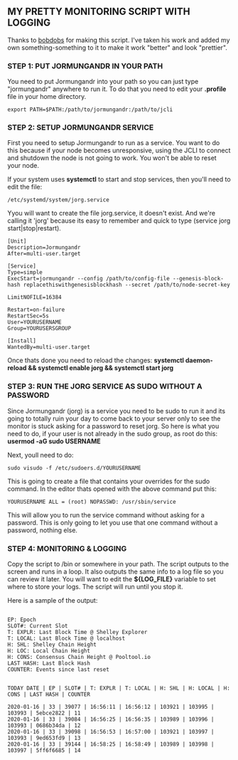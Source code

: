 ## MY PRETTY MONITORING SCRIPT WITH LOGGING

Thanks to [bobdobs](https://github.com/bobdobs/cardano-scripts) for making this script. I've taken his work and added my own something-something to it to make it work "better" and look "prettier".

### STEP 1: PUT JORMUNGANDR IN YOUR PATH

You need to put Jormungandr into your path so you can just type "jormungandr" anywhere to run it. To do that you need to edit your **.profile** file in your home directory.

`export PATH=$PATH:/path/to/jormungandr:/path/to/jcli`

### STEP 2: SETUP JORMUNGANDR SERVICE

First you need to setup Jormungandr to run as a service. You want to do this because if your node becomes unresponsive, using the JCLI to connect and shutdown the node is not going to work. You won't be able to reset your node.

If your system uses **systemctl** to start and stop services, then you'll need to edit the file: 

```/etc/systemd/system/jorg.service``` 

Yyou will want to create the file jorg.service, it doesn't exist. And we're calling it 'jorg' because its easy to remember and quick to type (service jorg start|stop|restart).

```
[Unit]
Description=Jormungandr
After=multi-user.target

[Service]
Type=simple
ExecStart=jormungandr --config /path/to/config-file --genesis-block-hash replacethiswithgenesisblockhash --secret /path/to/node-secret-key

LimitNOFILE=16384

Restart=on-failure
RestartSec=5s
User=YOURUSERNAME
Group=YOURUSERSGROUP

[Install]
WantedBy=multi-user.target
```

Once thats done you need to reload the changes: **systemctl daemon-reload && systemctl enable jorg && systemctl start jorg**

### STEP 3: RUN THE JORG SERVICE AS SUDO WITHOUT A PASSWORD

Since Jormungandr (jorg) is a service you need to be sudo to run it and its going to totally ruin your day to come back to your server only to see the monitor is stuck asking for a password to reset jorg. So here is what you need to do, if your user is not already in the sudo group, as root do this: **usermod -aG sudo USERNAME**

Next, youll need to do: 

```sudo visudo -f /etc/sudoers.d/YOURUSERNAME```

This is going to create a file that contains your overrides for the sudo command. In the editor thats opened with the above command put this: 

```YOURUSERNAME ALL = (root) NOPASSWD: /usr/sbin/service```

This will allow you to run the service command without asking for a password. This is only going to let you use that one command without a password, nothing else. 

### STEP 4: MONITORING & LOGGING

Copy the script to /bin or somewhere in your path. The script outputs to the screen and runs in a loop. It also outputs the same info to a log file so you can review it later. You will want to edit the **${LOG_FILE}** variable to set where to store your logs. The script will run until you stop it.

Here is a sample of the output: 

```

EP: Epoch
SLOT#: Current Slot
T: EXPLR: Last Block Time @ Shelley Explorer
T: LOCAL: Last Block Time @ localhost
H: SHL: Shelley Chain Height
H: LOC: Local Chain Height
H: CONS: Consensus Chain Height @ Pooltool.io
LAST HASH: Last Block Hash
COUNTER: Events since last reset


TODAY DATE | EP | SLOT# | T: EXPLR | T: LOCAL | H: SHL | H: LOCAL | H: CONS | LAST HASH | COUNTER

2020-01-16 | 33 | 39077 | 16:56:11 | 16:56:12 | 103921 | 103995 | 103993 | 5ebce2822 | 11
2020-01-16 | 33 | 39084 | 16:56:25 | 16:56:35 | 103989 | 103996 | 103993 | 0686b34da | 12
2020-01-16 | 33 | 39098 | 16:56:53 | 16:57:00 | 103921 | 103997 | 103993 | 9ed653fd9 | 13
2020-01-16 | 33 | 39144 | 16:58:25 | 16:58:49 | 103989 | 103998 | 103997 | 5ff6f6685 | 14

```
